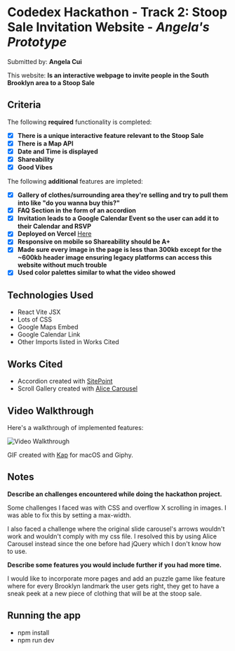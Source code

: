 # Codedex Hackathon - Track 2: Stoop Sale Invitation Website - *Angela's Prototype*

Submitted by: **Angela Cui**

This website: **Is an interactive webpage to invite people in the South Brooklyn area to a Stoop Sale**

## Criteria

The following **required** functionality is completed:

- [X] **There is a unique interactive feature relevant to the Stoop Sale**
- [X] **There is a Map API**
- [X] **Date and Time is displayed**
- [X] **Shareability**
- [X] **Good Vibes**

The following **additional** features are impleted:

- [X] **Gallery of clothes/surrounding area they're selling and try to pull them into like "do you wanna buy this?"**
- [X] **FAQ Section in the form of an accordion**
- [X] **Invitation leads to a Google Calendar Event so the user can add it to their Calendar and RSVP**
- [X] **Deployed on Vercel** [Here](https://gimscraft-codedex-hackathon.vercel.app/)
- [X] **Responsive on mobile so Shareability should be A+**
- [X] **Made sure every image in the page is less than 300kb except for the ~600kb header image ensuring legacy platforms can access this website without much trouble**
- [X] **Used color palettes similar to what the video showed**

## Technologies Used

- React Vite JSX
- Lots of CSS
- Google Maps Embed
- Google Calendar Link
- Other Imports listed in Works Cited


## Works Cited

- Accordion created with [SitePoint](https://www.sitepoint.com/react-js-accordion-component/)
- Scroll Gallery created with [Alice Carousel](https://maxmarinich.github.io/react-alice-carousel/#basic)

## Video Walkthrough

Here's a walkthrough of implemented features:

![Video Walkthrough](https://media.giphy.com/media/v1.Y2lkPTc5MGI3NjExbG5pdjdzZzl4dnlxbmdlYXozYmVlMDl6NTZqYXZ1M2Q0c2xuanpmayZlcD12MV9pbnRlcm5hbF9naWZfYnlfaWQmY3Q9Zw/iQHojruwFzmrpn6WNM/giphy.gif)

GIF created with [Kap](https://getkap.co/) for macOS and Giphy.

## Notes

**Describe an challenges encountered while doing the hackathon project.**

Some challenges I faced was with CSS and overflow X scrolling in images. I was able to fix this by setting a max-width. 

I also faced a challenge where the original slide carousel's arrows wouldn't work and wouldn't comply with my css file. I resolved this by using Alice Carousel instead since the one before had jQuery which I don't know how to use.

**Describe some features you would include further if you had more time.**

I would like to incorporate more pages and add an puzzle game like feature where for every Brooklyn landmark the user gets right, they get to have a sneak peek at a new piece of clothing that will be at the stoop sale.

## Running the app

- npm install
- npm run dev


